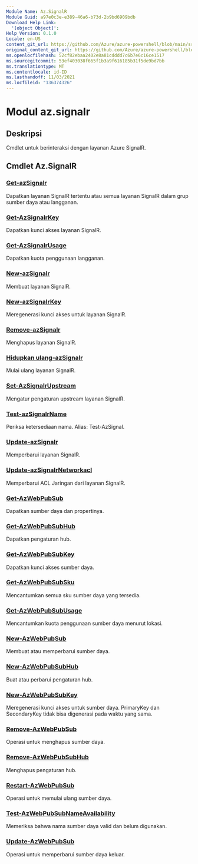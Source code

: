```yaml
---
Module Name: Az.SignalR
Module Guid: a97e0c3e-e389-46a6-b73d-2b9bd6909bdb
Download Help Link:
  '[object Object]': 
Help Version: 0.1.0
Locale: en-US
content_git_url: https://github.com/Azure/azure-powershell/blob/main/src/SignalR/SignalR/help/Az.SignalR.md
original_content_git_url: https://github.com/Azure/azure-powershell/blob/main/src/SignalR/SignalR/help/Az.SignalR.md
ms.openlocfilehash: 52cf82ebaa2402e8a81cdddd7c6b7e6c16ce1517
ms.sourcegitcommit: 53ef403038f665f1b3a9f616185b31f5de9bd7bb
ms.translationtype: MT
ms.contentlocale: id-ID
ms.lasthandoff: 11/03/2021
ms.locfileid: "136374326"
---
```

# Modul az.signalr
## Deskripsi
Cmdlet untuk berinteraksi dengan layanan Azure SignalR.

## Cmdlet Az.SignalR
### [Get-azSignalr](Get-AzSignalR.md)
Dapatkan layanan SignalR tertentu atau semua layanan SignalR dalam grup sumber daya atau langganan.

### [Get-AzSignalrKey](Get-AzSignalRKey.md)
Dapatkan kunci akses layanan SignalR.

### [Get-AzSignalrUsage](Get-AzSignalRUsage.md)
Dapatkan kuota penggunaan langganan.

### [New-azSignalr](New-AzSignalR.md)
Membuat layanan SignalR.

### [New-azSignalrKey](New-AzSignalRKey.md)
Meregenerasi kunci akses untuk layanan SignalR.

### [Remove-azSignalr](Remove-AzSignalR.md)
Menghapus layanan SignalR.

### [Hidupkan ulang-azSignalr](Restart-AzSignalR.md)
Mulai ulang layanan SignalR.

### [Set-AzSignalrUpstream](Set-AzSignalRUpstream.md)
Mengatur pengaturan upstream layanan SignalR.

### [Test-azSignalrName](Test-AzSignalRName.md)
Periksa ketersediaan nama. Alias: Test-AzSignal.

### [Update-azSignalr](Update-AzSignalR.md)
Memperbarui layanan SignalR.

### [Update-azSignalrNetworkacl](Update-AzSignalRNetworkAcl.md)
Memperbarui ACL Jaringan dari layanan SignalR.

### [Get-AzWebPubSub](Get-AzWebPubSub.md)
Dapatkan sumber daya dan propertinya.

### [Get-AzWebPubSubHub](Get-AzWebPubSubHub.md)
Dapatkan pengaturan hub.

### [Get-AzWebPubSubKey](Get-AzWebPubSubKey.md)
Dapatkan kunci akses sumber daya.

### [Get-AzWebPubSubSku](Get-AzWebPubSubSku.md)
Mencantumkan semua sku sumber daya yang tersedia.

### [Get-AzWebPubSubUsage](Get-AzWebPubSubUsage.md)
Mencantumkan kuota penggunaan sumber daya menurut lokasi.

### [New-AzWebPubSub](New-AzWebPubSub.md)
Membuat atau memperbarui sumber daya.

### [New-AzWebPubSubHub](New-AzWebPubSubHub.md)
Buat atau perbarui pengaturan hub.

### [New-AzWebPubSubKey](New-AzWebPubSubKey.md)
Meregenerasi kunci akses untuk sumber daya.
PrimaryKey dan SecondaryKey tidak bisa digenerasi pada waktu yang sama.

### [Remove-AzWebPubSub](Remove-AzWebPubSub.md)
Operasi untuk menghapus sumber daya.

### [Remove-AzWebPubSubHub](Remove-AzWebPubSubHub.md)
Menghapus pengaturan hub.

### [Restart-AzWebPubSub](Restart-AzWebPubSub.md)
Operasi untuk memulai ulang sumber daya.

### [Test-AzWebPubSubNameAvailability](Test-AzWebPubSubNameAvailability.md)
Memeriksa bahwa nama sumber daya valid dan belum digunakan.

### [Update-AzWebPubSub](Update-AzWebPubSub.md)
Operasi untuk memperbarui sumber daya keluar.
